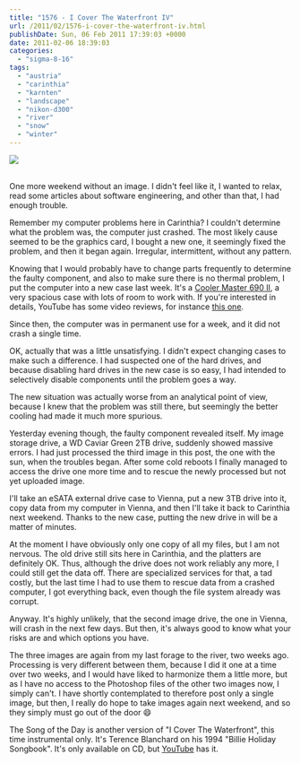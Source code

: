 ```yaml
---
title: "1576 - I Cover The Waterfront IV"
url: /2011/02/1576-i-cover-the-waterfront-iv.html
publishDate: Sun, 06 Feb 2011 17:39:03 +0000
date: 2011-02-06 18:39:03
categories: 
  - "sigma-8-16"
tags: 
  - "austria"
  - "carinthia"
  - "karnten"
  - "landscape"
  - "nikon-d300"
  - "river"
  - "snow"
  - "winter"
---
```

<div class="container">
<div class="center"><a target="_blank" href="https://d25zfm9zpd7gm5.cloudfront.net/1200x1200/2011/20110123_151213_ps.jpg"><img src="https://d25zfm9zpd7gm5.cloudfront.net/0600x0600/2011/20110123_151213_ps.jpg" /></a></div>
</div>
<br />

One more weekend without an image. I didn't feel like it, I wanted to relax, read some articles about software engineering, and other than that, I had enough trouble.

Remember my computer problems here in Carinthia? I couldn't determine what the problem was, the computer just crashed. The most likely cause seemed to be the graphics card, I bought a new one, it seemingly fixed the problem, and then it began again. Irregular, intermittent, without any pattern.

<a target="_blank" href="https://d25zfm9zpd7gm5.cloudfront.net/1200x1200/2011/20110123_151843_ps.jpg"><img style="margin: 0pt 0px 0pt 10px; float: right;" src="https://d25zfm9zpd7gm5.cloudfront.net/0150x0150/2011/20110123_151843_ps.jpg" alt="" border="0" /></a> Knowing that I would probably have to change parts frequently to determine the faulty component, and also to make sure there is no thermal problem, I put the computer into a new case last week. It's a <a target="_blank" href="http://www.coolermaster.com/product.php?product_id=6638">Cooler Master 690 II</a>, a very spacious case with lots of room to work with. If you're interested in details, YouTube has some video reviews, for instance <a target="_blank" href="http://www.youtube.com/watch?v=Ed4RC6r2NTk">this one</a>.

Since then, the computer was in permanent use for a week, and it did not crash a single time.

<a target="_blank" href="https://d25zfm9zpd7gm5.cloudfront.net/1200x1200/2011/20110123_153639_ps.jpg"><img style="margin: 0pt 10px 0pt 0px; float: left;" src="https://d25zfm9zpd7gm5.cloudfront.net/0150x0150/2011/20110123_153639_ps.jpg" alt="" border="0" /></a> OK, actually that was a little unsatisfying. I didn't expect changing cases to make such a difference. I had suspected one of the hard drives, and because disabling hard drives in the new case is so easy, I had intended to selectively disable components until the problem goes a way. 

The new situation was actually worse from an analytical point of view, because I knew that the problem was still there, but seemingly the better cooling had made it much more spurious.

Yesterday evening though, the faulty component revealed itself. My image storage drive, a WD Caviar Green 2TB drive, suddenly showed massive errors. I had just processed the third image in this post, the one with the sun, when the troubles began. After some cold reboots I finally managed to access the drive one more time and to rescue the newly processed but not yet uploaded image.

I'll take an eSATA external drive case to Vienna, put a new 3TB drive into it, copy data from my computer in Vienna, and then I'll take it back to Carinthia next weekend. Thanks to the new case, putting the new drive in will be a matter of minutes. 

At the moment I have obviously only one copy of all my files, but I am not nervous. The old drive still sits here in Carinthia, and the platters are definitely OK. Thus, although the drive does not work reliably any more, I could still get the data off. There are specialized services for that, a tad costly, but the last time I had to use them to rescue data from a crashed computer, I got everything back, even though the file system already was corrupt.

Anyway. It's highly unlikely, that the second image drive, the one in Vienna, will crash in the next few days. But then, it's always good to know what your risks are and which options you have.

 The three images are again from my last forage to the river, two weeks ago. Processing is very different between them, because I did it one at a time over two weeks, and I would have liked to harmonize them a little more, but as I have no access to the Photoshop files of the other two images now, I simply can't. I have shortly contemplated to therefore post only a single image, but then, I really do hope to take images again next weekend, and so they simply must go out of the door 😄

The Song of the Day is another version of "I Cover The Waterfront", this time instrumental only. It's Terence Blanchard on his 1994 "Billie Holiday Songbook". It's only available on CD, but <a target="_blank" href="http://www.youtube.com/watch?v=BIJDx716cWI">YouTube</a> has it.

